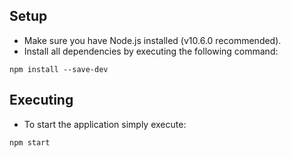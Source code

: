 ## Setup
* Make sure you have Node.js installed (v10.6.0 recommended).
* Install all dependencies by executing the following command:
```
npm install --save-dev
```
## Executing
* To start the application simply execute:
```
npm start
```